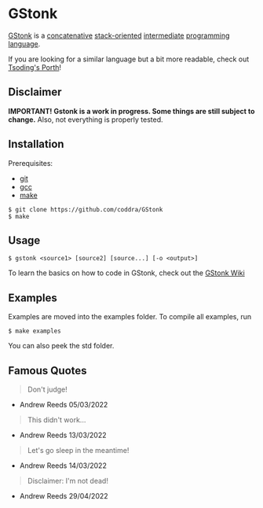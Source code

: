 # GStonk

[GStonk](https://github.com/coddra/GStonk) is a [concatenative](https://en.wikipedia.org/wiki/Concatenative_programming_language) [stack-oriented](https://en.wikipedia.org/wiki/Stack-oriented_programming) [intermediate](https://en.wikipedia.org/wiki/Intermediate_representation#Intermediate_language) [programming language](https://en.wikipedia.org/wiki/Programming_language).

If you are looking for a similar language but a bit more readable, check out [Tsoding's Porth](https://gitlab.com/tsoding/porth)!

## Disclaimer

**IMPORTANT! Gstonk is a work in progress. Some things are still subject to change.**
Also, not everything is properly tested.

## Installation

Prerequisites:
- [git](https://github.com/git/git)
- [gcc](https://gcc.gnu.org/)
- [make](https://www.gnu.org/software/make/)

``` console
$ git clone https://github.com/coddra/GStonk
$ make
```

## Usage

``` console
$ gstonk <source1> [source2] [source...] [-o <output>]
```

To learn the basics on how to code in GStonk, check out the [GStonk Wiki](https://github.com/coddra/GStonk/wiki)

## Examples

Examples are moved into the examples folder. To compile all examples, run

``` console
$ make examples
```

You can also peek the std folder. 

## Famous Quotes

>Don't judge!
- Andrew Reeds 05/03/2022

>This didn't work...
- Andrew Reeds 13/03/2022

>Let's go sleep in the meantime!
- Andrew Reeds 14/03/2022

>Disclaimer: I'm not dead!
- Andrew Reeds 29/04/2022
